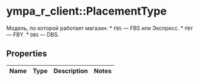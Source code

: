 # ympa_r_client::PlacementType

Модель, по которой работает магазин:  * `FBS` — FBS или Экспресс. * `FBY` — FBY. * `DBS` — DBS. 

## Properties
Name | Type | Description | Notes
------------ | ------------- | ------------- | -------------


